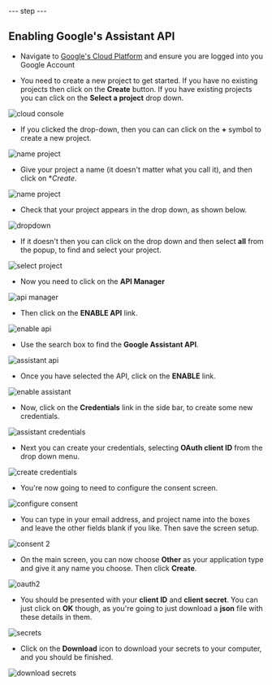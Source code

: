 --- step ---
## Enabling Google's Assistant API

- Navigate to [Google's Cloud Platform](https://console.cloud.google.com/home/dashboard?project=ayi-led) and ensure you are logged into you Google Account

- You need to create a new project to get started. If you have no existing projects then click on the **Create** button. If you have existing projects you can click on the **Select a project** drop down.

![cloud console](images/1-cloud-console.png)

- If you clicked the drop-down, then you can  can click on the **+** symbol to create a new project.

![name project](images/2-create-project.png)

- Give your project a name (it doesn't matter what you call it), and then click on **Create*.

![name project](images/3-project-name.png)

- Check that your project appears in the drop down, as shown below.

![dropdown](images/5-project-dropdown.png)

- If it doesn't then you can click on the drop down and then select **all** from the popup, to find and select your project.

![select project](images/4-select-project.png)

- Now you need to click on the **API Manager**

![api manager](images/6-api-manager.png)

- Then click on the **ENABLE API** link.

![enable api](images/7-enable-api.png)

- Use the search box to find the **Google Assistant API**.

![assistant api](images/8-assistant-api.png)

- Once you have selected the API, click on the **ENABLE** link.

![enable assistant](images/9-assistant-enable.png)

- Now, click on the **Credentials** link in the side bar, to create some new credentials.

![assistant credentials](images/10-assistant-credentials.png)

- Next you can create your credentials, selecting **OAuth client ID** from the drop down menu.

![create credentials](images/11-create-credentials.png)

- You're now going to need to configure the consent screen.

![configure consent](images/12-assistant-consent.png)

- You can type in your email address, and project name into the boxes and leave the other fields blank if you like. Then save the screen setup.

![consent 2](images/13-assistant-consent2.png)

- On the main screen, you can now choose **Other** as your application type and give it any name you choose. Then click **Create**.

![oauth2](images/14-assistant-oauth2.png)

- You should be presented with your **client ID** and **client secret**. You can just click on **OK** though, as you're going to just download a **json** file with these details in them.

![secrets](images/15-assistant-secrets.png)

- Click on the **Download** icon to download your secrets to your computer, and you should be finished.

![download secrets](images/16-assistant-download.png)
